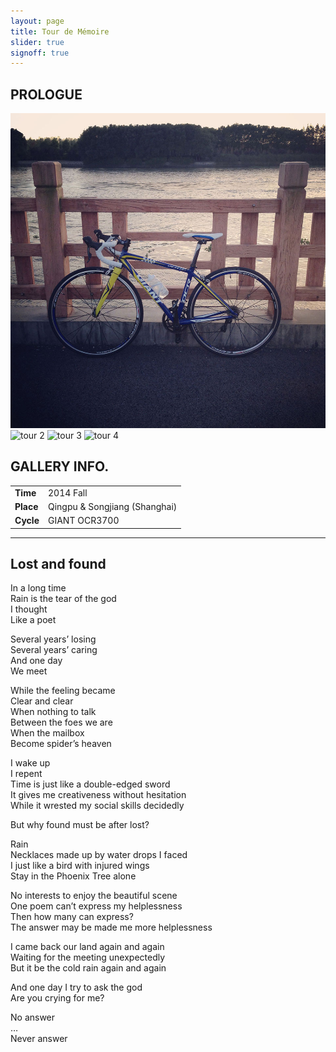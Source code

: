 ```yaml
---
layout: page
title: Tour de Mémoire
slider: true
signoff: true
---
```


<link href="/assets/css/ideal-image-slider.css" rel="stylesheet" type="text/css">

## PROLOGUE

<div id="slider">
  <img src="/images/tour/t04.jpg" alt="tour 1" />
  <img data-src="/images/tour/t01.jpg" src="" alt="tour 2" />
  <img data-src="/images/tour/t02.jpg" src="" alt="tour 3" />
  <img data-src="/images/tour/t03.jpg" src="" alt="tour 4" />
</div>

## GALLERY INFO.

|                   |                             |
|:------------------|:----------------------------|
|**Time**           |2014 Fall                    |
|**Place**          |Qingpu & Songjiang (Shanghai)|
|**Cycle**          |GIANT OCR3700                |

---

## Lost and found  
In a long time  
Rain is the tear of the god  
I thought  
Like a poet  

Several years’ losing  
Several years’ caring  
And one day  
We meet  

While the feeling became  
Clear and clear  
When nothing to talk  
Between the foes we are  
When the mailbox  
Become spider’s heaven  

I wake up  
I repent  
Time is just like a double-edged sword  
It gives me creativeness without hesitation  
While it wrested my social skills decidedly  

But why found must be after lost?  

Rain  
Necklaces made up by water drops I faced  
I just like a bird with injured wings  
Stay in the Phoenix Tree alone  

No interests to enjoy the beautiful scene  
One poem can’t express my helplessness  
Then how many can express?  
The answer may be made me more helplessness  

I came back our land again and again  
Waiting for the meeting unexpectedly  
But it be the cold rain again and again  

And one day
I try to ask the god  
Are you crying for me?  

No answer  
…  
Never answer  


<script src="/assets/js/ideal-image-slider.min.js"></script>
<script>
  var slider = new IdealImageSlider.Slider({
    selector: '#slider',
    height: $('#slider').width(),
    interval: 5000,
    effect: 'fade',
    disableNav: true,
  });
  slider.addBulletNav();
  slider.start();
  $(window).resize(function() {
    $('#slider').height($('#slider').width());
  });
</script>
